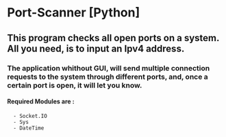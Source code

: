 # Port-Scanner [Python]
## This program checks all open ports on a system. All you need, is to input an Ipv4 address.
### The application whithout GUI, will send multiple connection requests to the system through different ports, and, once a certain port is open, it will let you know.

#### Required Modules are :
```
  - Socket.IO
  - Sys
  - DateTime
```


